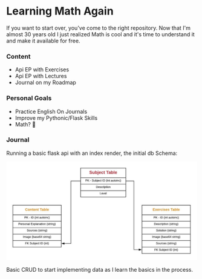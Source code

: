 # Learning Math Again

If you want to start over, you've come to the right repository. Now that I'm almost 30 
years old I just realized Math is cool and it's time to understand it and make it 
available for free.

### Content
- Api EP with Exercises
- Api EP with Lectures
- Journal on my Roadmap


### Personal Goals
- Practice English On Journals
- Improve my Pythonic/Flask Skills
- Math? :tada:



### Journal

Running a basic flask api with an index render, the initial db Schema:

![Screenshot](./journal/MathSchema.jpeg)

Basic CRUD to start implementing data as I learn the basics in the process.


